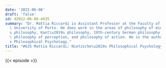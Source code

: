 ```yaml
---
date: '2022-06-06'
draft: 'false'
id: d2022-06-06-e635
summary: "Dr. Mattia Riccardi is Assistant Professor at the Faculty of Arts at the\
  \ University of Porto. He does work in the areas of philosophy of mind, Nietzsche\u2019\
  s philosophy, Kant\u2019s philosophy, 19th-century German philosophy, phenomenology,\
  \ philosophy of perception, and philosophy of action. He is the author of Nietzsche\u2019\
  s Philosophical Psychology."
title: "#635 Mattia Riccardi: Nietzsche\u2019s Philosophical Psychology"
---
```

{{< episode >}}
